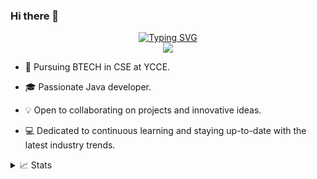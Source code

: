 ### Hi there 👋
<p align="center">
<a href="https://github.com/paresHambarde">
    <img src="https://readme-typing-svg.demolab.com?font=Georgia&size=18&duration=2000&pause=100&multiline=true&width=500&height=80&lines=paresHambarde;JAVA+%7C+Python+%7C+C;ML+%7C+MERN+%7C+ADV JAVA" alt="Typing SVG" />
</a>
<br/>
<a href="https://github.com/paresHambarde">
    <img src="https://github-stats-alpha.vercel.app/api?username=paresHambarde&cc=22272e&tc=37BCF6&ic=fff&bc=0000">
</a>
</br>

* 📖 Pursuing BTECH in CSE at YCCE.

* 🎓 Passionate Java developer.

* 💡 Open to collaborating on projects and innovative ideas. 

* 💻 Dedicated to continuous learning and staying up-to-date with the latest industry trends.




<details>
<summary>📈 Stats</summary>

<br>

![](http://github-profile-summary-cards.vercel.app/api/cards/profile-details?username=paresHambarde&theme=dracula) 

![](http://github-profile-summary-cards.vercel.app/api/cards/repos-per-language?username=paresHambarde&theme=dracula) 
![](http://github-profile-summary-cards.vercel.app/api/cards/most-commit-language?username=paresHambarde&theme=dracula)

</br>
</details>
<!--
**paresHambarde/paresHambarde** is a ✨ _special_ ✨ repository because its `README.md` (this file) appears on your GitHub profile.

Here are some ideas to get you started:

- 🔭 I’m currently working on ...
- 🌱 I’m currently learning ...
- 👯 I’m looking to collaborate on ...
- 🤔 I’m looking for help with ...
- 💬 Ask me about ...
- 📫 How to reach me: ...
- 😄 Pronouns: ...
- ⚡ Fun fact: ...
-->
